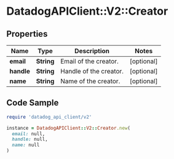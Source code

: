 # DatadogAPIClient::V2::Creator

## Properties

| Name | Type | Description | Notes |
| ---- | ---- | ----------- | ----- |
| **email** | **String** | Email of the creator. | [optional] |
| **handle** | **String** | Handle of the creator. | [optional] |
| **name** | **String** | Name of the creator. | [optional] |

## Code Sample

```ruby
require 'datadog_api_client/v2'

instance = DatadogAPIClient::V2::Creator.new(
  email: null,
  handle: null,
  name: null
)
```


